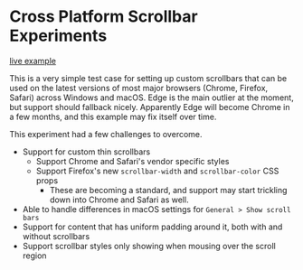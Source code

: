 # Cross Platform Scrollbar Experiments

[live example](https://ffscroller.amadeus.now.sh/)

This is a very simple test case for setting up custom scrollbars that can be
used on the latest versions of most major browsers (Chrome, Firefox, Safari)
across Windows and macOS.  Edge is the main outlier at the moment, but support
should fallback nicely.  Apparently Edge will become Chrome in a few months,
and this example may fix itself over time.

This experiment had a few challenges to overcome.

* Support for custom thin scrollbars
  * Support Chrome and Safari's vendor specific styles
  * Support Firefox's new `scrollbar-width` and `scrollbar-color` CSS props
    * These are becoming a standard, and support may start trickling down into
      Chrome and Safari as well.
* Able to handle differences in macOS settings for `General > Show scroll bars`
* Support for content that has uniform padding around it, both with and without
  scrollbars
* Support scrollbar styles only showing when mousing over the scroll region
